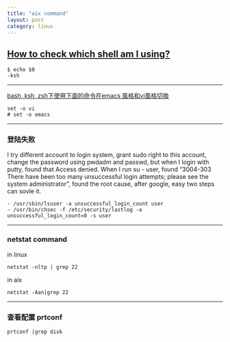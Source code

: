 ```yaml
---
title: "aix command"
layout: post
category: linux
---
```


## [How to check which shell am I using?](https://askubuntu.com/questions/590899/how-to-check-which-shell-am-i-using)

```
$ echo $0
-ksh
```

---

[bash, ksh ,zsh下使用下面的命令在emacs
風格和vi風格切換](http://www.cnblogs.com/zhouhbing/p/4275699.html)

```
set -o vi
# set -o emacs
```

---

### 登陆失败

I try different account to login system, grant sudo right to this account,
change the password using pwdadm and passwd, but when I login with putty, found
that Access denied. When I run su - user, found “3004-303 There have been too
many unsuccessful login attempts; please see the system administrator”, found
the root cause, after google, easy two steps can sovle it.

```
- /usr/sbin/lsuser -a unsuccessful_login_count user
- /usr/bin/chsec -f /etc/security/lastlog -a unsuccessful_login_count=0 -s user
```


---


### netstat command

in linux

```
netstat -nltp | grep 22
```

in aix

```
netstat -Aan|grep 22
```


---

### 查看配置 prtconf

```
prtconf |grep disk
```

